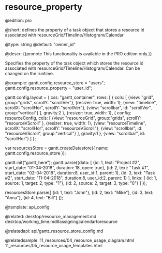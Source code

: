 resource_property
=============

@edition: pro

@short:
	defines the property of a task object that stores a resource id associated with resourceGrid/Timeline/Histogram/Calendar

@type: string
@default: "owner_id"

@descr:
{{pronote This functionality is available in the PRO edition only.}}

Specifies the property of the task object which stores the resource id associated with resourceGrid/Timeline/Histogram/Calendar. Can be changed on the runtime.


@example:
gantt.config.resource_store = "users";
gantt.config.resource_property = "user_id";

gantt.config.layout = {
  css: "gantt_container",
  rows: [
	{
	  cols: [
		{view: "grid", group:"grids", scrollY: "scrollVer"},
		{resizer: true, width: 1},
		{view: "timeline", scrollX: "scrollHor", scrollY: "scrollVer"},
		{view: "scrollbar", id: "scrollVer", group:"vertical"}
	  ],
	  gravity:2
    },
	{resizer: true, width: 1},
	{
	  config: resourceConfig,
	  cols: [
		{view: "resourceGrid", group:"grids", scrollY: "resourceVScroll" },
		{resizer: true, width: 1},
		{view: "resourceTimeline", scrollX: "scrollHor", scrollY: "resourceVScroll"},
		{view: "scrollbar", id: "resourceVScroll", group:"vertical"}
	  ],
	  gravity:1
	},
	{view: "scrollbar", id: "scrollHor"}
  ]
};

var resourcesStore = gantt.createDatastore({
	name: gantt.config.resource_store
});

gantt.init("gantt_here");
gantt.parse({data: [
  {id: 1, text: "Project #2", start_date: "01-04-2018", duration: 18, open: true},
  {id: 2, text: "Task #1", start_date: "02-04-2018", duration:8, user_id:1, parent: 1},
  {id: 3, text: "Task #2", start_date: "11-04-2018", duration:8, user_id:2, parent: 1}
 ],
 links: [
  {id: 1, source: 1, target: 2, type: "1"},
  {id: 2, source: 2, target: 3, type: "0"}
 ]
});

resourcesStore.parse([
	{id: 1, text: "John"},
	{id: 2, text: "Mike"},
	{id: 3, text: "Anna"},
	{id: 4, text: "Bill"}
]);

@template:	api_config

@related: desktop/resource_management.md
desktop/working_time.md#assigningcalendartoresource

@relatedapi:
api/gantt_resource_store_config.md

@relatedsample:
11_resources/04_resource_usage_diagram.html
11_resources/05_resource_usage_templates.html

